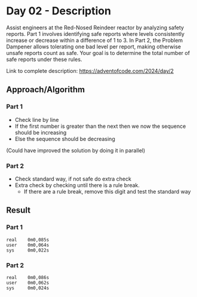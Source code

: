 # Day 02 - Description

Assist engineers at the Red-Nosed Reindeer reactor by analyzing safety reports. Part 1 involves identifying safe reports where levels consistently increase or decrease within a difference of 1 to 3. In Part 2, the Problem Dampener allows tolerating one bad level per report, making otherwise unsafe reports count as safe. Your goal is to determine the total number of safe reports under these rules. 

Link to complete description: https://adventofcode.com/2024/day/2

## Approach/Algorithm

### Part 1
- Check line by line 
- If the first number is greater than the next then we now the sequence should be increasing 
- Else the sequence should be decreasing

(Could have improved the solution by doing it in parallel)

### Part 2
- Check standard way, if not safe do extra check
- Extra check by checking until there is a rule break. 
    - If there are a rule break, remove this digit and test the standard way

## Result

### Part 1

```text
real    0m0,085s
user    0m0,064s
sys     0m0,022s
```

### Part 2

```text
real    0m0,086s
user    0m0,062s
sys     0m0,024s
```
